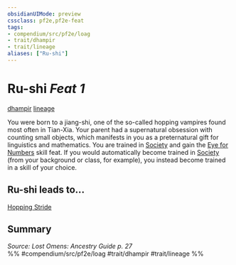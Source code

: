 ```yaml
---
obsidianUIMode: preview
cssclass: pf2e,pf2e-feat
tags:
- compendium/src/pf2e/loag
- trait/dhampir
- trait/lineage
aliases: ["Ru-shi"]
---
```

# Ru-shi  *Feat 1*  
[dhampir](../../rules/traits/dhampir-b1.md)  [lineage](../../rules/traits/lineage-apg.md)  


You were born to a jiang-shi, one of the so-called hopping vampires found most often in Tian-Xia. Your parent had a supernatural obsession with counting small objects, which manifests in you as a preternatural gift for linguistics and mathematics. You are trained in [Society](../skills.md#Society) and gain the [Eye for Numbers](eye-for-numbers-apg.md) skill feat. If you would automatically become trained in [Society](../skills.md#Society) (from your background or class, for example), you instead become trained in a skill of your choice.

## Ru-shi leads to...

[Hopping Stride](hopping-stride-loag.md)

## Summary

*Source: Lost Omens: Ancestry Guide p. 27*  
%% #compendium/src/pf2e/loag #trait/dhampir #trait/lineage %%